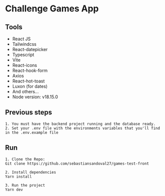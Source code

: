 # Challenge Games App

## Tools

- React JS
- Tailwindcss
- React-datepicker
- Typescript
- Vite
- React-icons
- React-hook-form
- Axios
- React-hot-toast
- Luxon (for dates)
- And others...
- Node version: v18.15.0

## Previous steps

    1. You must have the backend project running and the database ready.
    2. Set your .env file with the environments variables that you'll find in the .env.example file

## Run

    1. Clone the Repo:
    Git clone https://github.com/sebastiansandoval27/games-test-front

    2. Install dependencies
    Yarn install

    3. Run the project
    Yarn dev

